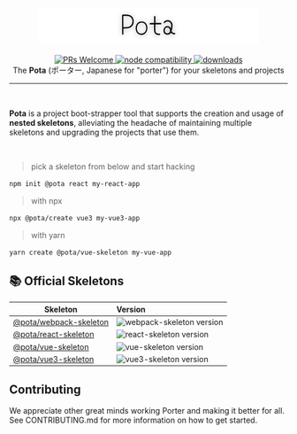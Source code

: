 <div align="center">
  <img src="./logo.png" alt="Pota">
</div>

<br />

<div align="center">
  <a href="https://github.com/mediamonks/pota/tree/main/CONTRIBUTING.md">
    <img src="https://img.shields.io/badge/PRs-welcome-green.svg" alt="PRs Welcome" />
  </a>
  <a href="https://nodejs.org/en/about/releases/">
    <img src="https://img.shields.io/node/v/@pota/create.svg" alt="node compatibility">
  </a>
  <a href="https://npmjs.org/package/@pota/cli">
    <img src="https://badgen.now.sh/npm/dm/@pota/cli" alt="downloads" />
  </a>
</div>

<div align="center">The <b>Pota</b> (ポーター, Japanese for "porter") for your skeletons and projects</div>
<hr />
<br />

<b>Pota</b> is a project boot-strapper tool that supports the creation and usage of <b>nested skeletons</b>, alleviating the headache of maintaining multiple skeletons and upgrading the projects that use them.

<br />

> pick a skeleton from below and start hacking

```bash
npm init @pota react my-react-app
```

> with npx

```bash
npx @pota/create vue3 my-vue3-app
```

> with yarn

```bash
yarn create @pota/vue-skeleton my-vue-app
```

## 📚 Official Skeletons

| Skeleton                                    | Version                                                                                        |
| ------------------------------------------- | :--------------------------------------------------------------------------------------------- |
| [@pota/webpack-skeleton](skeletons/webpack) | ![webpack-skeleton version](https://img.shields.io/npm/v/@pota/webpack-skeleton.svg?label=%20) |
| [@pota/react-skeleton](skeletons/react)     | ![react-skeleton version](https://img.shields.io/npm/v/@pota/react-skeleton.svg?label=%20)     |
| [@pota/vue-skeleton](skeletons/vue)         | ![vue-skeleton version](https://img.shields.io/npm/v/@pota/vue-skeleton.svg?label=%20)         |
| [@pota/vue3-skeleton](skeletons/vue3)       | ![vue3-skeleton version](https://img.shields.io/npm/v/@pota/vue3-skeleton.svg?label=%20)       |

## Contributing

We appreciate other great minds working Porter and making it better for all. See CONTRIBUTING.md for more information on how to get started.
